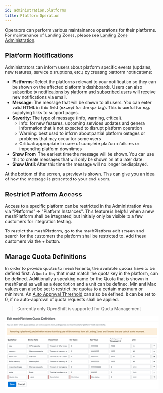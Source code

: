 ```yaml
---
id: administration.platforms
title: Platform Operation
---
```


Operators can perform various maintainance operations for their platforms. For maintenance of Landing Zones, please see
[Landing Zone Administration](meshcloud.landing-zones.md).

## Platform Notifications

Administrators can inform users about platform specific events (updates, new features, service disruptions, etc.) by creating platform
notifications:

- **Platforms**: Select the platforms relevant to your notification so they can be shown on the affected platform's dashboards. Users
  can also [subscribe](meshcloud.profile.md#profile) to notifications by platform and [subscribed users](./meshcloud.profile.md#platform-notification-subscriptions) will receive new notifications via email.
- **Message**: The message that will be shown to all users. You can enter valid HTML in this field (except for the `<p>` tag). This is useful for e.g. supplying links to support pages.
- **Severity**: The type of message (info, warning, critical).
  - Info: for new features, upcoming services updates and general information that is not expected to disrupt platform operation
  - Warning: best used to inform about partial platform outages or problems that may occur for some users
  - Critical: appropriate in case of complete platform failures or impending platform downtimes
- **Show From**: The earliest time the message will be shown. You can use this to create messages that will only be shown on at a later date.
- **Show Until**: After this time the message will no longer be displayed.

At the bottom of the screen, a preview is shown. This can give you an idea of how the message is presented to your end-users.

## Restrict Platform Access

Access to a specific platform can be restricted in the Administration Area via "Platforms" -> "Platform Instances". This feature is helpful
when a new meshPlatform shall be integrated, but initially only be visible to a few customers for integration testing.

To restrict the meshPlatform, go to the meshPlatform edit screen and search for the customers the platform shall be restricted to.
Add these customers via the *+* button.

## Manage Quota Definitions

In order to provide quotas to meshTenants, the available quotas have to be defined first. A `Quota Key` that must match the quota key in the platform, can be defined. Additionally a speaking name for the Quota that is shown in meshPanel as well as a description and a unit can be defined. Min and Max values can also be set to restrict the quotas to a certain maximum or minimum. An [Auto Approval Threshold](meshcloud.tenant-quota.md#auto-approval-of-tenant-quota-requests) can also be defined. It can be set to 0, if no auto-approval of quota requests shall be applied.

> Currently only OpenShift is supported for Quota Management

![Manage Platform Quota Definitions](assets/tenants/platform-quota-definitions.png)
